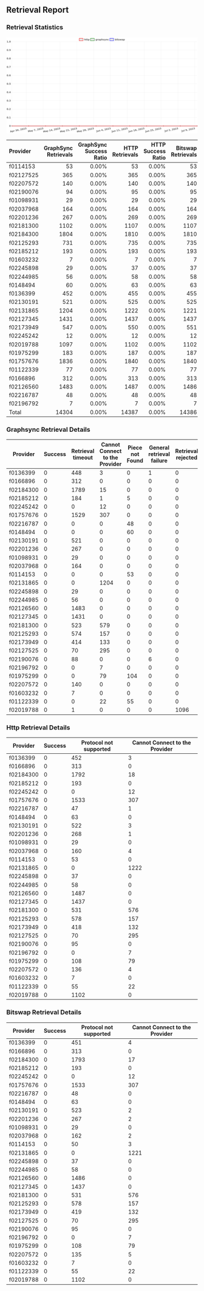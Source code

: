 ## Retrieval Report
### Retrieval Statistics
<img src="https://raw.githubusercontent.com/data-preservation-programs/filplus-checker-assets/main/filecoin-project/filecoin-plus-large-datasets/issues/1935/1689451326613.png"/>

| Provider  | GraphSync Retrievals | GraphSync Success Ratio | HTTP Retrievals | HTTP Success Ratio | Bitswap Retrievals | Bitswap Success Ratio |
| :-------- | -------------------: | ----------------------: | --------------: | -----------------: | -----------------: | --------------------: |
| f0114153  |                   53 |                   0.00% |              53 |              0.00% |                 53 |                 0.00% |
| f02127525 |                  365 |                   0.00% |             365 |              0.00% |                365 |                 0.00% |
| f02207572 |                  140 |                   0.00% |             140 |              0.00% |                140 |                 0.00% |
| f02190076 |                   94 |                   0.00% |              95 |              0.00% |                 95 |                 0.00% |
| f01098931 |                   29 |                   0.00% |              29 |              0.00% |                 29 |                 0.00% |
| f02037968 |                  164 |                   0.00% |             164 |              0.00% |                164 |                 0.00% |
| f02201236 |                  267 |                   0.00% |             269 |              0.00% |                269 |                 0.00% |
| f02181300 |                 1102 |                   0.00% |            1107 |              0.00% |               1107 |                 0.00% |
| f02184300 |                 1804 |                   0.00% |            1810 |              0.00% |               1810 |                 0.00% |
| f02125293 |                  731 |                   0.00% |             735 |              0.00% |                735 |                 0.00% |
| f02185212 |                  193 |                   0.00% |             193 |              0.00% |                193 |                 0.00% |
| f01603232 |                    7 |                   0.00% |               7 |              0.00% |                  7 |                 0.00% |
| f02245898 |                   29 |                   0.00% |              37 |              0.00% |                 37 |                 0.00% |
| f02244985 |                   56 |                   0.00% |              58 |              0.00% |                 58 |                 0.00% |
| f0148494  |                   60 |                   0.00% |              63 |              0.00% |                 63 |                 0.00% |
| f0136399  |                  452 |                   0.00% |             455 |              0.00% |                455 |                 0.00% |
| f02130191 |                  521 |                   0.00% |             525 |              0.00% |                525 |                 0.00% |
| f02131865 |                 1204 |                   0.00% |            1222 |              0.00% |               1221 |                 0.00% |
| f02127345 |                 1431 |                   0.00% |            1437 |              0.00% |               1437 |                 0.00% |
| f02173949 |                  547 |                   0.00% |             550 |              0.00% |                551 |                 0.00% |
| f02245242 |                   12 |                   0.00% |              12 |              0.00% |                 12 |                 0.00% |
| f02019788 |                 1097 |                   0.00% |            1102 |              0.00% |               1102 |                 0.00% |
| f01975299 |                  183 |                   0.00% |             187 |              0.00% |                187 |                 0.00% |
| f01757676 |                 1836 |                   0.00% |            1840 |              0.00% |               1840 |                 0.00% |
| f01122339 |                   77 |                   0.00% |              77 |              0.00% |                 77 |                 0.00% |
| f0166896  |                  312 |                   0.00% |             313 |              0.00% |                313 |                 0.00% |
| f02126560 |                 1483 |                   0.00% |            1487 |              0.00% |               1486 |                 0.00% |
| f02216787 |                   48 |                   0.00% |              48 |              0.00% |                 48 |                 0.00% |
| f02196792 |                    7 |                   0.00% |               7 |              0.00% |                  7 |                 0.00% |
| Total     |                14304 |                   0.00% |           14387 |              0.00% |              14386 |                 0.00% |

### Graphsync Retrieval Details
| Provider  | Success | Retrieval timeout | Cannot Connect to the Provider | Piece not Found | General retrieval failure | Retrieval rejected | Deal state missing |
| --------- | ------- | ----------------- | ------------------------------ | --------------- | ------------------------- | ------------------ | ------------------ |
| f0136399  | 0       | 448               | 3                              | 0               | 1                         | 0                  | 0                  |
| f0166896  | 0       | 312               | 0                              | 0               | 0                         | 0                  | 0                  |
| f02184300 | 0       | 1789              | 15                             | 0               | 0                         | 0                  | 0                  |
| f02185212 | 0       | 184               | 1                              | 5               | 0                         | 0                  | 3                  |
| f02245242 | 0       | 0                 | 12                             | 0               | 0                         | 0                  | 0                  |
| f01757676 | 0       | 1529              | 307                            | 0               | 0                         | 0                  | 0                  |
| f02216787 | 0       | 0                 | 0                              | 48              | 0                         | 0                  | 0                  |
| f0148494  | 0       | 0                 | 0                              | 60              | 0                         | 0                  | 0                  |
| f02130191 | 0       | 521               | 0                              | 0               | 0                         | 0                  | 0                  |
| f02201236 | 0       | 267               | 0                              | 0               | 0                         | 0                  | 0                  |
| f01098931 | 0       | 29                | 0                              | 0               | 0                         | 0                  | 0                  |
| f02037968 | 0       | 164               | 0                              | 0               | 0                         | 0                  | 0                  |
| f0114153  | 0       | 0                 | 0                              | 53              | 0                         | 0                  | 0                  |
| f02131865 | 0       | 0                 | 1204                           | 0               | 0                         | 0                  | 0                  |
| f02245898 | 0       | 29                | 0                              | 0               | 0                         | 0                  | 0                  |
| f02244985 | 0       | 56                | 0                              | 0               | 0                         | 0                  | 0                  |
| f02126560 | 0       | 1483              | 0                              | 0               | 0                         | 0                  | 0                  |
| f02127345 | 0       | 1431              | 0                              | 0               | 0                         | 0                  | 0                  |
| f02181300 | 0       | 523               | 579                            | 0               | 0                         | 0                  | 0                  |
| f02125293 | 0       | 574               | 157                            | 0               | 0                         | 0                  | 0                  |
| f02173949 | 0       | 414               | 133                            | 0               | 0                         | 0                  | 0                  |
| f02127525 | 0       | 70                | 295                            | 0               | 0                         | 0                  | 0                  |
| f02190076 | 0       | 88                | 0                              | 0               | 6                         | 0                  | 0                  |
| f02196792 | 0       | 0                 | 7                              | 0               | 0                         | 0                  | 0                  |
| f01975299 | 0       | 0                 | 79                             | 104             | 0                         | 0                  | 0                  |
| f02207572 | 0       | 140               | 0                              | 0               | 0                         | 0                  | 0                  |
| f01603232 | 0       | 7                 | 0                              | 0               | 0                         | 0                  | 0                  |
| f01122339 | 0       | 0                 | 22                             | 55              | 0                         | 0                  | 0                  |
| f02019788 | 0       | 1                 | 0                              | 0               | 0                         | 1096               | 0                  |

### Http Retrieval Details
| Provider  | Success | Protocol not supported | Cannot Connect to the Provider |
| --------- | ------- | ---------------------- | ------------------------------ |
| f0136399  | 0       | 452                    | 3                              |
| f0166896  | 0       | 313                    | 0                              |
| f02184300 | 0       | 1792                   | 18                             |
| f02185212 | 0       | 193                    | 0                              |
| f02245242 | 0       | 0                      | 12                             |
| f01757676 | 0       | 1533                   | 307                            |
| f02216787 | 0       | 47                     | 1                              |
| f0148494  | 0       | 63                     | 0                              |
| f02130191 | 0       | 522                    | 3                              |
| f02201236 | 0       | 268                    | 1                              |
| f01098931 | 0       | 29                     | 0                              |
| f02037968 | 0       | 160                    | 4                              |
| f0114153  | 0       | 53                     | 0                              |
| f02131865 | 0       | 0                      | 1222                           |
| f02245898 | 0       | 37                     | 0                              |
| f02244985 | 0       | 58                     | 0                              |
| f02126560 | 0       | 1487                   | 0                              |
| f02127345 | 0       | 1437                   | 0                              |
| f02181300 | 0       | 531                    | 576                            |
| f02125293 | 0       | 578                    | 157                            |
| f02173949 | 0       | 418                    | 132                            |
| f02127525 | 0       | 70                     | 295                            |
| f02190076 | 0       | 95                     | 0                              |
| f02196792 | 0       | 0                      | 7                              |
| f01975299 | 0       | 108                    | 79                             |
| f02207572 | 0       | 136                    | 4                              |
| f01603232 | 0       | 7                      | 0                              |
| f01122339 | 0       | 55                     | 22                             |
| f02019788 | 0       | 1102                   | 0                              |

### Bitswap Retrieval Details
| Provider  | Success | Protocol not supported | Cannot Connect to the Provider |
| --------- | ------- | ---------------------- | ------------------------------ |
| f0136399  | 0       | 451                    | 4                              |
| f0166896  | 0       | 313                    | 0                              |
| f02184300 | 0       | 1793                   | 17                             |
| f02185212 | 0       | 193                    | 0                              |
| f02245242 | 0       | 0                      | 12                             |
| f01757676 | 0       | 1533                   | 307                            |
| f02216787 | 0       | 48                     | 0                              |
| f0148494  | 0       | 63                     | 0                              |
| f02130191 | 0       | 523                    | 2                              |
| f02201236 | 0       | 267                    | 2                              |
| f01098931 | 0       | 29                     | 0                              |
| f02037968 | 0       | 162                    | 2                              |
| f0114153  | 0       | 50                     | 3                              |
| f02131865 | 0       | 0                      | 1221                           |
| f02245898 | 0       | 37                     | 0                              |
| f02244985 | 0       | 58                     | 0                              |
| f02126560 | 0       | 1486                   | 0                              |
| f02127345 | 0       | 1437                   | 0                              |
| f02181300 | 0       | 531                    | 576                            |
| f02125293 | 0       | 578                    | 157                            |
| f02173949 | 0       | 419                    | 132                            |
| f02127525 | 0       | 70                     | 295                            |
| f02190076 | 0       | 95                     | 0                              |
| f02196792 | 0       | 0                      | 7                              |
| f01975299 | 0       | 108                    | 79                             |
| f02207572 | 0       | 135                    | 5                              |
| f01603232 | 0       | 7                      | 0                              |
| f01122339 | 0       | 55                     | 22                             |
| f02019788 | 0       | 1102                   | 0                              |
